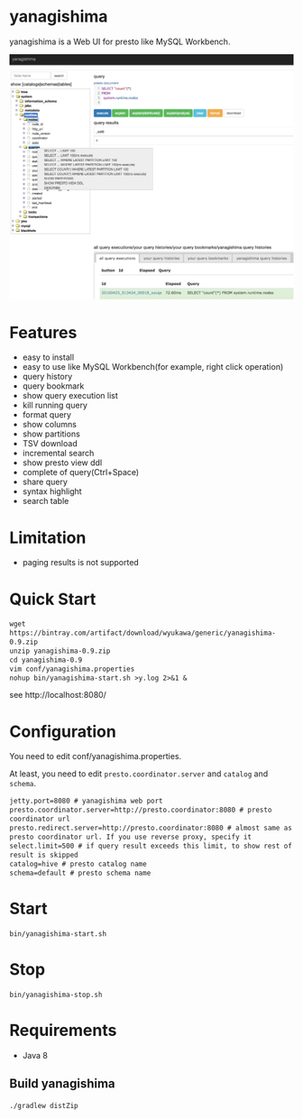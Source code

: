# yanagishima

yanagishima is a Web UI for presto like MySQL Workbench.

![yanagishima](screenshot/yanagishima.png)

# Features
* easy to install
* easy to use like MySQL Workbench(for example, right click operation)
* query history
* query bookmark
* show query execution list
* kill running query
* format query
* show columns
* show partitions
* TSV download
* incremental search
* show presto view ddl
* complete of query(Ctrl+Space)
* share query
* syntax highlight
* search table

# Limitation

* paging results is not supported

# Quick Start
```
wget https://bintray.com/artifact/download/wyukawa/generic/yanagishima-0.9.zip
unzip yanagishima-0.9.zip
cd yanagishima-0.9
vim conf/yanagishima.properties
nohup bin/yanagishima-start.sh >y.log 2>&1 &
```
see http://localhost:8080/

# Configuration

You need to edit conf/yanagishima.properties.

At least, you need to edit ```presto.coordinator.server``` and ```catalog``` and ```schema```.
```
jetty.port=8080 # yanagishima web port
presto.coordinator.server=http://presto.coordinator:8080 # presto coordinator url
presto.redirect.server=http://presto.coordinator:8080 # almost same as presto coordinator url. If you use reverse proxy, specify it
select.limit=500 # if query result exceeds this limit, to show rest of result is skipped
catalog=hive # presto catalog name
schema=default # presto schema name
```

# Start
```
bin/yanagishima-start.sh
```

# Stop
```
bin/yanagishima-stop.sh
```

# Requirements

* Java 8

## Build yanagishima

```
./gradlew distZip
```

